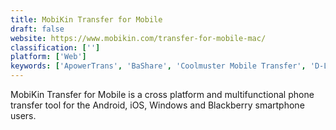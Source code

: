 ```yaml
---
title: MobiKin Transfer for Mobile
draft: false 
website: https://www.mobikin.com/transfer-for-mobile-mac/
classification: ['']
platform: ['Web']
keywords: ['ApowerTrans', 'BaShare', 'Coolmuster Mobile Transfer', 'D-LAN', 'Dukto R6', 'Feem', 'Filedrop', 'G Cloud Backup', 'Gihosoft Mobile Transfer', 'Jihosoft Phone Transfer', 'PhoneDog Phone Transfer', 'SHAREit', 'ShareDrop', 'SyncDroid', 'SynciOS Data Transfer', 'Transfer on LAN', 'Volafile', 'p300']
---
```

MobiKin Transfer for Mobile is a cross platform and multifunctional phone transfer tool for the Android, iOS, Windows and Blackberry smartphone users.